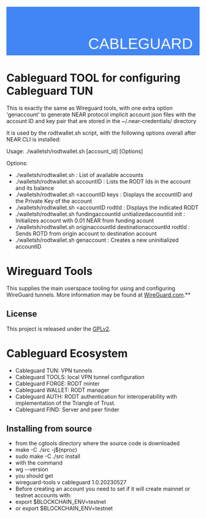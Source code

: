 ![cableguard logo banner](./banner.png)

# Cableguard TOOL for configuring Cableguard TUN
This is exactly the same as Wireguard tools, with one extra option 'genaccount' to generate NEAR protocol implicit account json files with the account ID and key pair  that are stored in the ~/.near-credentials/ directory

It is used by the rodtwallet.sh script, with the following options overall after NEAR CLI is installed:

Usage: ./walletsh/rodtwallet.sh [account_id] [Options]

Options:
-  ./walletsh/rodtwallet.sh                   : List of available accounts
-  ./walletsh/rodtwallet.sh accountID         : Lists the RODT Ids in the account and its balance
-  ./walletsh/rodtwallet.sh <accountID keys   : Displays the accountID and the Private Key of the account
-  ./walletsh/rodtwallet.sh <accountID rodtId : Displays the indicated RODT
-  ./walletsh/rodtwallet.sh fundingaccountId unitializedaccountId init   : Initializes account with 0.01 NEAR from funding acount
-  ./walletsh/rodtwallet.sh originaccountId  destinationaccountId rodtId : Sends ROTD from origin account to destination account
-  ./walletsh/rodtwallet.sh genaccount        : Creates a new uninitialized accountID

# Wireguard Tools
This supplies the main userspace tooling for using and configuring WireGuard tunnels. More information may be found at [WireGuard.com](https://www.wireguard.com/).**

## License
This project is released under the [GPLv2](COPYING).

# Cableguard Ecosystem
- Cableguard TUN: VPN tunnels
- Cableguard TOOLS: local VPN tunnel configuration
- Cableguard FORGE: RODT minter
- Cableguard WALLET: RODT manager
- Cableguard AUTH: RODT authentication for interoperability with implementation of the Triangle of Trust.
- Cableguard FIND: Server and peer finder

## Installing from source
- from the cgtools directory where the source code is downloaded
- make -C ./src -j$(nproc)
- sudo make -C ./src install
- with the command
- wg --version
- you should get
- wireguard-tools v cableguard 1.0.20230527
- Before creating an account you need to set if it will create mainnet or testnet accounts with:
- export $BLOCKCHAIN_ENV=testnet
- or export $BLOCKCHAIN_ENV=testnet


